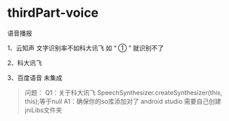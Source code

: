 # thirdPart-voice
语音播报

1、云知声
    文字识别率不如科大讯飞   如 “ ① ” 就识别不了

2、科大讯飞


3、百度语音
    未集成

> 问题：
Q1：关于科大讯飞 SpeechSynthesizer.createSynthesizer(this, this);等于null
A1：确保你的so库添加对了   android studio 需要自己创建jniLibs文件夹